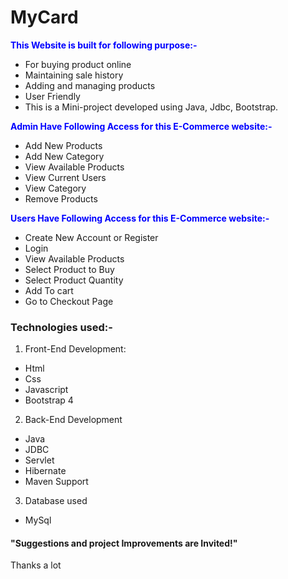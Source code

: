 # MyCard
<span style="color:blue">**This Website is built for following purpose:-**</span>
- For buying product online
- Maintaining sale history
- Adding and managing products
- User Friendly
- This is a Mini-project developed using Java, Jdbc, Bootstrap. 

<span style="color:blue">**Admin Have Following Access for this E-Commerce website:-**</span>
- Add New Products
- Add New Category
- View Available Products
- View Current Users
- View Category
- Remove Products

<span style="color:blue">**Users Have Following Access for this E-Commerce website:-**</span>
- Create New Account or Register
- Login
- View Available Products
- Select Product to Buy
- Select Product Quantity
- Add To cart
- Go to Checkout Page

### Technologies used:-
1. Front-End Development:
- Html
- Css
- Javascript
- Bootstrap 4

2. Back-End Development
- Java
- JDBC
- Servlet
- Hibernate
- Maven Support

3. Database used
- MySql



#### "Suggestions and project Improvements are Invited!"

<bold>Thanks a lot</bold><br/>
                                                                                                       
   
